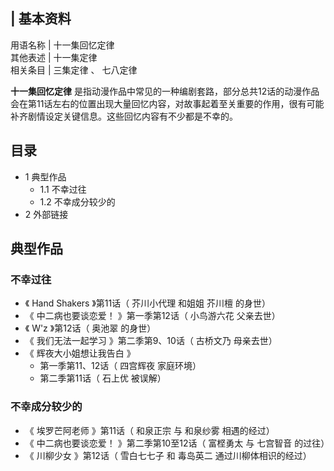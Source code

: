 |  **基本资料**  
---  
用语名称  |  十一集回忆定律   
其他表述  |  十一集定律   
相关条目  |  三集定律  、  七八定律   
  
**十一集回忆定律**
是指动漫作品中常见的一种编剧套路，部分总共12话的动漫作品会在第11话左右的位置出现大量回忆内容，对故事起着至关重要的作用，很有可能补齐剧情设定关键信息。这些回忆内容有不少都是不幸的。

##  目录

  * 1  典型作品 
    * 1.1  不幸过往 
    * 1.2  不幸成分较少的 
  * 2  外部链接 

##  典型作品

###  不幸过往

  * 《  Hand Shakers  》第11话（  芥川小代理  和姐姐  芥川檀  的身世） 
  * 《  中二病也要谈恋爱！  》第一季第12话（  小鸟游六花  父亲去世） 
  * 《  W'z  》第12话（  奥池翠  的身世） 
  * 《  我们无法一起学习  》第二季第9、10话（  古桥文乃  母亲去世） 
  * 《  辉夜大小姐想让我告白  》 
    * 第一季第11、12话（  四宫辉夜  家庭环境） 
    * 第二季第11话（  石上优  被误解） 

###  不幸成分较少的

  * 《  埃罗芒阿老师  》第11话（  和泉正宗  与  和泉纱雾  相遇的经过） 
  * 《  中二病也要谈恋爱！  》第二季第10至12话（  富㭴勇太  与  七宫智音  的过往） 
  * 《  川柳少女  》第12话（  雪白七七子  和  毒岛英二  通过川柳体相识的经过） 

  